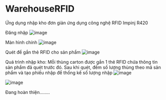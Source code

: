 # WarehouseRFID
Ứng dụng nhập kho đơn giản ứng dụng công nghệ RFID Impinj R420

Đăng nhập
![image](https://user-images.githubusercontent.com/66128080/165084879-1900b533-0531-4f44-9d4d-4751fe4fca43.png)

Màn hình chính
![image](https://user-images.githubusercontent.com/66128080/165342306-79696f90-058f-4743-8586-44d485456f5e.png)


Quét để gắn thẻ RFID cho sản phẩm
![image](https://user-images.githubusercontent.com/66128080/165085029-096057e9-00f2-4de0-8560-735155efc48e.png)

Quá trình nhập kho: Mỗi thùng carton được gắn 1 thẻ RFID chứa thông tin sản phẩm đã quét trước đó. Sau khi quét, đếm số lượng thùng theo mã sản phẩm và tạo phiếu nhập để thống kế số lượng nhập
![image](https://user-images.githubusercontent.com/66128080/165342438-32dc1681-b87a-459d-9567-c0612a2600e8.png)

![image](https://user-images.githubusercontent.com/66128080/165342578-65d0a0f3-69f4-4c93-b5fb-bfbe0b1754eb.png)

Đang hoàn thiện........
